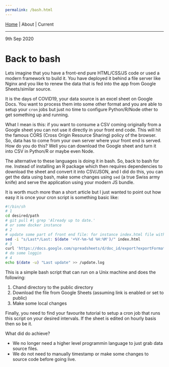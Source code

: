 ```yaml
---
permalink: /bash.html
---
```

[Home](https://layik.github.io) | About | Current
<hr/>

9th Sep 2020

# Back to bash

Lets imagine that you have a front-end pure HTML/CSS/JS code or used a modern framework to build it. You have deployed it behind a file server like Nginx and you like to renew the data that is fed into the app from Google Sheets/similar source. 

It is the days of COVID19, your data source is an excel sheet on Google Docs. You want to process them into some other format and you are able to setup your `cron` jobs but just no time to configure Python/R/Node other to get something up and running.

What I mean is this: if you want to consume a CSV coming originally from a Google sheet you can not use it directly in your front end code. This will hit the famous CORS (Cross Origin Resource Sharing) policy of the browser. So, data has to come from your own server where your front end is served. How do you do this? Well you can download the Google sheet and turn it into CSV in Python/R or maybe even Node.

The alternative to these languages is doing it in bash. So, back to bash for me. Instead of installing an R package which then requires dependencies to download the sheet and convert it into CSV/JSON, and I did do this, you can get the data using bash, make some changes using `sed` (a true Swiss army knife) and serve the application using your modern JS bundle.

It is worth much more than a short article but I just wanted to point out how easy it is once your cron script is something basic like:

```sh
#!/bin/sh
# 1
cd desired/path
# git pull #| grep 'Already up to date.'
# or some docker instance
# 2
# update some part of front end file: for instance index.html file with a stamp
sed -i "s/Last*/Last: $(date '+%Y-%m-%d %H:%M')/" index.html
# 3
curl 'https://docs.google.com/spreadsheets/d/doc_id/export?exportFormat=csv' -o mycsv.csv
# do some loggin
# 4
echo $(date -u) "Last update" >> /update.log
```
This is a simple bash script that can run on a Unix machine and does the following:
1. Chand directory to the public directory
2. Download the file from Google Sheets (assuming link is enabled or set to public)
3. Make some local changes

Finally, you need to find your favourite tutorial to setup a cron job that runs this script on your desired intervals. If the sheet is edited on hourly basis then so be it.

What did do achieve?
* We no longer need a higher level programmin language to just grab data source files. 
* We do not need to manually timestamp or make some changes to source code before going live.
